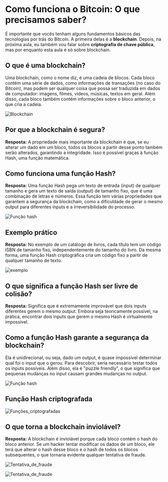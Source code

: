 # Como funciona o Bitcoin: O que precisamos saber?

É importante que vocês tenham alguns fundamentos básicos das tecnologias por trás do Bitcoin. A primeira delas é a **blockchain**. Depois, na próxima aula, eu também vou falar sobre **criptografia de chave pública**, mas por enquanto esta aula é só sobre blockchain.

## O que é uma blockchain?

Uma blockchain, como o nome diz, é uma cadeia de blocos. Cada bloco contém uma série de dados, como informações de transações (no caso do Bitcoin), mas podem ser qualquer coisa que possa ser traduzida em dados de computador: imagens, filmes, vídeos, músicas, textos em geral. Além disso, cada bloco também contém informações sobre o bloco anterior, o que cria a cadeia.

![Blockchain](blockchain_basica.png)

## Por que a blockchain é segura?

**Resposta:** A propriedade mais importante da blockchain é que, se eu alterar um dado em um bloco, todos os blocos a partir desse ponto também serão alterados, garantindo a integridade. Isso é possível graças à função Hash, uma função matemática.

## Como funciona uma função Hash?

**Resposta:** Uma função Hash pega um texto de entrada (input) de qualquer tamanho e gera um texto de saída (output) de tamanho fixo, que é uma combinação de letras e números. Essa função tem várias propriedades que garantem a segurança da blockchain, como a dificuldade de gerar o mesmo output para diferentes inputs e a irreversibilidade do processo.

![Função hash](Hash.png)

## Exemplo prático

**Resposta:** No exemplo de um catálogo de livros, cada título tem um código ISBN de tamanho fixo, independentemente do tamanho do livro. Da mesma forma, uma função Hash criptográfica cria um código fixo a partir de qualquer tamanho de texto.

![exemplo](hash2.png)

## O que significa a função Hash ser livre de colisão?

**Resposta:** Significa que é extremamente improvável que dois inputs diferentes gerem o mesmo output. Embora seja teoricamente possível, na prática, encontrar dois inputs que gerem o mesmo Hash é virtualmente impossível.

## Como a função Hash garante a segurança da blockchain?

Ela é unidirecional, ou seja, dado um output, é quase impossível determinar qual foi o input que o gerou. Para descobrir, seria necessário testar todos os inputs possíveis. Além disso, ela é "puzzle friendly", o que significa que pequenas mudanças no input causam grandes mudanças no output.

![Função hash](hash3.png)

## Função Hash criptografada

![Funções_criptografadas](criptografadas.png)

## O que torna a blockchain inviolável?

**Resposta:** A blockchain é inviolável porque cada bloco contém o hash do bloco anterior. Se um hacker tentar modificar os dados de um bloco, ele terá que alterar o hash desse bloco e o hash de todos os blocos subsequentes, o que tornaria evidente qualquer tentativa de fraude.

![Tentativa_de_fraude](fraude.png)

![Tentativa_de_fraude](fraude2.png)


